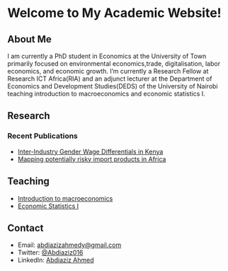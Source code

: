 # Welcome to My Academic Website!

## About Me
I am currently a PhD student in Economics at the University of Town primarily focused on environmental economics,trade, digitalisation, labor economics, and economic growth. I’m currently a Research Fellow at Research ICT Africa(RIA) and an adjunct lecturer at the Department of Economics and Development Studies(DEDS) of the University of Nairobi teaching introduction to macroeconomics and economic statistics I.

## Research
### Recent Publications
- [Inter-Industry Gender Wage Differentials in Kenya](https://scholar.google.com/citations?view_op=view_citation&hl=en&user=CjLMJUQAAAAJ&citation_for_view=CjLMJUQAAAAJ:zYLM7Y9cAGgC)
- [Mapping potentially risky import products in Africa](https://scholar.google.com/citations?view_op=view_citation&hl=en&user=CjLMJUQAAAAJ&citation_for_view=CjLMJUQAAAAJ:YsMSGLbcyi4C)


## Teaching
- [Introduction to macroeconomics](link-to-course-1)
- [Economic Statistics I](link-to-course-2)

## Contact
- Email: [abdiazizahmedy@gmail.com](mailto:abdiazizahmedy@gmail.com)
- Twitter: [@Abdiaziz016](https://twitter.com/@Abdiaziz016)
- LinkedIn: [Abdiaziz Ahmed](https://www.linkedin.com/in/AbdiazizAhmed/)
